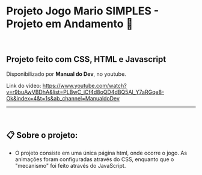 # Projeto Jogo Mario SIMPLES - Projeto em Andamento :pushpin:
<br>

## Projeto feito com CSS, HTML e Javascript

<p>Disponibilizado por <strong>Manual do Dev</strong>, no youtube.</p>

Link do vídeo: https://www.youtube.com/watch?v=r9buAwVBDhA&list=PLBwC_iCf4d8oQD4dBQ5Al_Y7aRGqe8-Ok&index=4&t=1s&ab_channel=ManualdoDev

<hr>
<br>

## :clipboard: Sobre o projeto:

* <p> O projeto consiste em uma única página html, onde ocorre o jogo. As animações foram configuradas através do CSS, enquanto que o "mecanismo" foi feito através do JavaScript.



